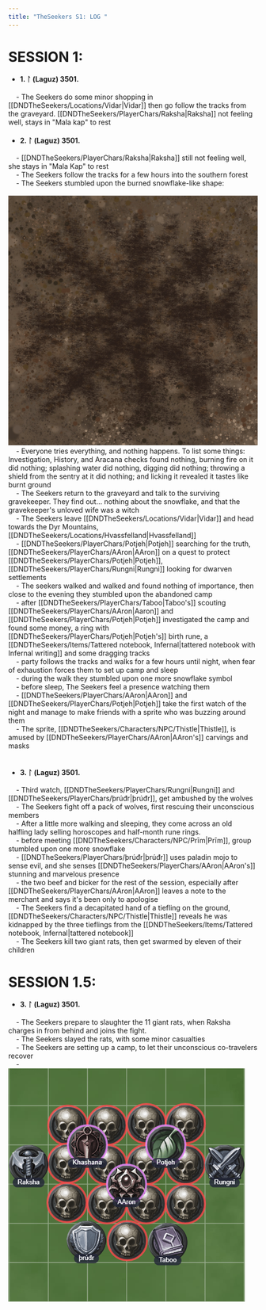 ```yaml
---
title: "TheSeekers S1: LOG "
---
```

# SESSION 1:

- #### 1. ᛚ (Laguz) 3501.  
    - The Seekers do some minor shopping in [[DNDTheSeekers/Locations/Vidar|Vidar]] then go follow the tracks from the graveyard. [[DNDTheSeekers/PlayerChars/Raksha|Raksha]] not feeling well, stays in "Mala kap" to rest

- #### 2. ᛚ (Laguz) 3501.  
    - [[DNDTheSeekers/PlayerChars/Raksha|Raksha]] still not feeling well, she stays in "Mala Kap" to rest  
    - The Seekers follow the tracks for a few hours into the southern forest   
    - The Seekers stumbled upon the burned snowflake-like shape:   
        ![ ](DNDTheSeekers/images/burnedmagicsnowlake.png)  
    - Everyone tries everything, and nothing happens. To list some things: Investigation, History, and Aracana checks found nothing, burning fire on it did nothing; splashing water did nothing, digging did nothing; throwing a shield from the sentry at it did nothing; and licking it revealed it tastes like burnt ground   
    - The Seekers return to the graveyard and talk to the surviving gravekeeper. They find out... nothing about the snowflake, and that the gravekeeper's unloved wife was a witch  
    - The Seekers leave [[DNDTheSeekers/Locations/Vidar|Vidar]] and head towards the Dyr Mountains, [[DNDTheSeekers/Locations/Hvassfelland|Hvassfelland]]  
    - [[DNDTheSeekers/PlayerChars/Potjeh|Potjeh]] searching for the truth, [[DNDTheSeekers/PlayerChars/AAron|AAron]] on a quest to protect [[DNDTheSeekers/PlayerChars/Potjeh|Potjeh]], [[DNDTheSeekers/PlayerChars/Rungni|Rungni]] looking for dwarven settlements  
    - The seekers walked and walked and found nothing of importance, then close to the evening they stumbled upon the abandoned camp  
    - after [[DNDTheSeekers/PlayerChars/Taboo|Taboo's]] scouting [[DNDTheSeekers/PlayerChars/AAron|Aaron]] and [[DNDTheSeekers/PlayerChars/Potjeh|Potjeh]] investigated the camp and found some money, a ring with [[DNDTheSeekers/PlayerChars/Potjeh|Potjeh's]] birth rune, a [[DNDTheSeekers/Items/Tattered notebook, Infernal|tattered notebook with Infernal writing]] and some dragging tracks  
    - party follows the tracks and walks for a few hours until night, when fear of exhaustion forces them to set up camp and sleep  
    - during the walk they stumbled upon one more snowflake symbol  
    - before sleep, The Seekers feel a presence watching them  
    - [[DNDTheSeekers/PlayerChars/AAron|AAron]] and [[DNDTheSeekers/PlayerChars/Potjeh|Potjeh]] take the first watch of the night and manage to make friends with a sprite who was buzzing around them  
    - The sprite, [[DNDTheSeekers/Characters/NPC/Thistle|Thistle]], is amused by [[DNDTheSeekers/PlayerChars/AAron|AAron's]] carvings and masks  
      
- #### 3. ᛚ (Laguz) 3501.  
    - Third watch, [[DNDTheSeekers/PlayerChars/Rungni|Rungni]] and [[DNDTheSeekers/PlayerChars/þrúđr|þrúđr]], get ambushed by the wolves  
    - The Seekers fight off a pack of wolves, first rescuing their unconscious members  
    - After a little more walking and sleeping, they come across an old halfling lady selling horoscopes and half-month rune rings.  
    - before meeting [[DNDTheSeekers/Characters/NPC/Prīm|Prīm]], group stumbled upon one more snowflake  
    - [[DNDTheSeekers/PlayerChars/þrúđr|þrúđr]] uses paladin mojo to sense evil, and she senses [[DNDTheSeekers/PlayerChars/AAron|AAron's]] stunning and marvelous presence  
    - the two beef and bicker for the rest of the session, especially after [[DNDTheSeekers/PlayerChars/AAron|AAron]] leaves a note to the merchant and says it's been only to apologise  
    - The Seekers find a decapitated hand of a tiefling on the ground, [[DNDTheSeekers/Characters/NPC/Thistle|Thistle]] reveals he was kidnapped by the three tieflings from the [[DNDTheSeekers/Items/Tattered notebook, Infernal|tattered notebook]]  
    - The Seekers kill two giant rats, then get swarmed by eleven of their children

# SESSION 1.5:

- #### 3. ᛚ (Laguz) 3501.  
    - The Seekers prepare to slaughter the 11 giant rats, when Raksha charges in from behind and joins the fight.   
    - The Seekers slayed the rats, with some minor casualties  
    - The Seekers are setting up a camp, to let their unconscious co-travelers recover  
    - ![ ](DNDTheSeekers/images/session1.5result.png)